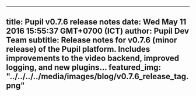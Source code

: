 ---
 title: Pupil v0.7.6 release notes
 date: Wed May 11 2016 15:55:37 GMT+0700 (ICT)
 author: Pupil Dev Team
 subtitle: Release notes for v0.7.6 (minor release) of the Pupil platform. Includes improvements to the video backend, improved logging, and new plugins...
 featured_img: "../../../../media/images/blog/v0.7.6_release_tag.png" 
 ---

<script src="//cdn.rawgit.com/showdownjs/showdown/1.3.0/dist/showdown.min.js"></script>
<script type="text/javascript">
document.addEventListener("DOMContentLoaded", function(event) { 
	$(document).ready(function() {
		$.ajax({
			type: 'GET',
			url: "https://api.github.com/repos/pupil-labs/pupil/releases/tags/v0.7.6",
			dataType: "jsonp",
			success: function(data, textStatus,jaXHR){
				var converter = new showdown.Converter();
				var text = data.data.body;
				var html = converter.makeHtml(text); 
				$('section[class="content"]').html(html);
				$('a[href="#downloads"]').prop('href',data.data.html_url);
			}
		});
	});
});
</script>
